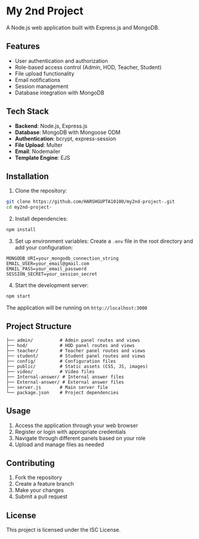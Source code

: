 # My 2nd Project

A Node.js web application built with Express.js and MongoDB.

## Features

- User authentication and authorization
- Role-based access control (Admin, HOD, Teacher, Student)
- File upload functionality
- Email notifications
- Session management
- Database integration with MongoDB

## Tech Stack

- **Backend**: Node.js, Express.js
- **Database**: MongoDB with Mongoose ODM
- **Authentication**: bcrypt, express-session
- **File Upload**: Multer
- **Email**: Nodemailer
- **Template Engine**: EJS

## Installation

1. Clone the repository:
```bash
git clone https://github.com/HARSHGUPTA10100/my2nd-project-.git
cd my2nd-project-
```

2. Install dependencies:
```bash
npm install
```

3. Set up environment variables:
Create a `.env` file in the root directory and add your configuration:
```
MONGODB_URI=your_mongodb_connection_string
EMAIL_USER=your_email@gmail.com
EMAIL_PASS=your_email_password
SESSION_SECRET=your_session_secret
```

4. Start the development server:
```bash
npm start
```

The application will be running on `http://localhost:3000`

## Project Structure

```
├── admin/          # Admin panel routes and views
├── hod/            # HOD panel routes and views
├── teacher/        # Teacher panel routes and views
├── student/        # Student panel routes and views
├── config/         # Configuration files
├── public/         # Static assets (CSS, JS, images)
├── video/          # Video files
├── Internal-answer/ # Internal answer files
├── External-answer/ # External answer files
├── server.js       # Main server file
└── package.json    # Project dependencies
```

## Usage

1. Access the application through your web browser
2. Register or login with appropriate credentials
3. Navigate through different panels based on your role
4. Upload and manage files as needed

## Contributing

1. Fork the repository
2. Create a feature branch
3. Make your changes
4. Submit a pull request

## License

This project is licensed under the ISC License. 